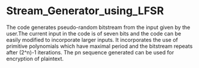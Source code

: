 # Stream_Generator_using_LFSR
The code generates pseudo-random bitstream from the input given by the user.The current input in the code is of seven bits and the code can be easily modified to incorporate larger inputs.
It incorporates the use of primitive polynomials which have maximal period and the bitstream repeats after (2^n)-1 iterations.
The pn sequence generated can be used for encryption of plaintext.
